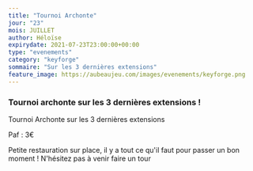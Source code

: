 ```yaml
---
title: "Tournoi Archonte"
jour: "23"
mois: JUILLET
author: Héloïse
expirydate: 2021-07-23T23:00:00+00:00
type: "evenements"
category: "keyforge"
sommaire: "Sur les 3 dernières extensions"
feature_image: https://aubeaujeu.com/images/evenements/keyforge.png
---
```

### Tournoi archonte sur les 3 dernières extensions !

Tournoi Archonte sur les 3 dernières extensions

Paf : 3€

Petite restauration sur place, il y a tout ce qu'il faut pour passer un bon moment ! N'hésitez pas à venir faire un tour

